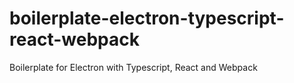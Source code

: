 # boilerplate-electron-typescript-react-webpack
Boilerplate for Electron with Typescript, React and Webpack
